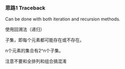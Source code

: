 ### 思路1 Traceback

Can be done with both iteration and recursion methods.

使用回溯法（递归）

子集，即每个元素都可能存在或不存在。

n个元素的集合有2^n个子集。

注意不要和全排列和组合搞混淆
